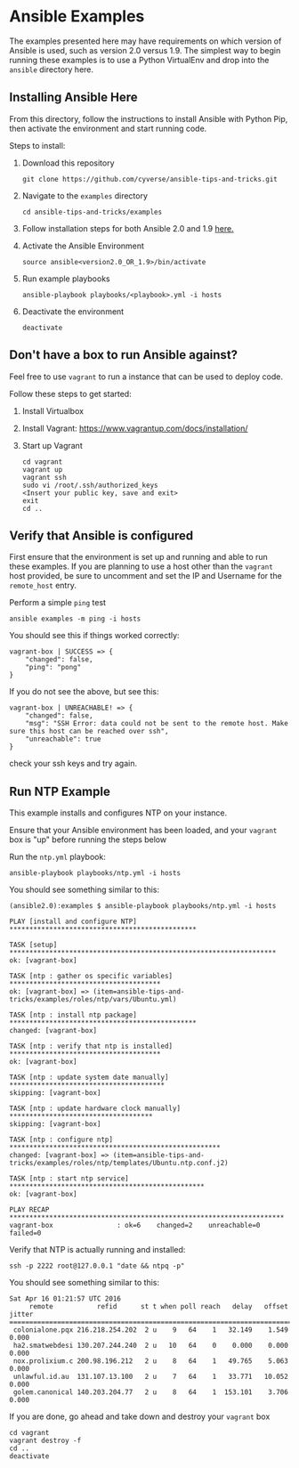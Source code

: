 # Ansible Examples

The examples presented here may have requirements on which version of Ansible is used, such as version 2.0 versus 1.9.  The simplest way to begin running these examples is to use a Python VirtualEnv and drop into the `ansible` directory here.

## Installing Ansible Here

From this directory, follow the instructions to install Ansible with Python Pip, then activate the environment and start running code.

Steps to install:

1. Download this repository

	```
	git clone https://github.com/cyverse/ansible-tips-and-tricks.git
	```
	
1. Navigate to the `examples` directory

	```
	cd ansible-tips-and-tricks/examples
	```
	
1. Follow installation steps for both Ansible 2.0 and 1.9 [here.](../docs/ansible/install.md)

1. Activate the Ansible Environment

	```
	source ansible<version2.0_OR_1.9>/bin/activate
	```
	
1. Run example playbooks

	```
	ansible-playbook playbooks/<playbook>.yml -i hosts
	```
	
1. Deactivate the environment

	```
	deactivate
	```
	
## Don't have a box to run Ansible against?

Feel free to use `vagrant` to run a instance that can be used to deploy code.

Follow these steps to get started:

1. Install Virtualbox
1. Install Vagrant: <https://www.vagrantup.com/docs/installation/>
1. Start up Vagrant

	```
	cd vagrant
	vagrant up
	vagrant ssh
	sudo vi /root/.ssh/authorized_keys
	<Insert your public key, save and exit>
	exit
	cd ..
	```
	
## Verify that Ansible is configured
First ensure that the environment is set up and running and able to run these examples.  If you are planning to use a host other than the `vagrant` host provided, be sure to uncomment and set the IP and Username for the `remote_host` entry.

Perform a simple `ping` test

```
ansible examples -m ping -i hosts
```

You should see this if things worked correctly:

```
vagrant-box | SUCCESS => {
    "changed": false,
    "ping": "pong"
}
```

If you do not see the above, but see this:

```
vagrant-box | UNREACHABLE! => {
    "changed": false,
    "msg": "SSH Error: data could not be sent to the remote host. Make sure this host can be reached over ssh",
    "unreachable": true
}
```

check your ssh keys and try again.

## Run NTP Example

This example installs and configures NTP on your instance.

Ensure that your Ansible environment has been loaded, and your `vagrant` box is "up" before running the steps below

Run the `ntp.yml` playbook:

```
ansible-playbook playbooks/ntp.yml -i hosts
```

You should see something similar to this:

```
(ansible2.0):examples $ ansible-playbook playbooks/ntp.yml -i hosts

PLAY [install and configure NTP] ***********************************************

TASK [setup] *******************************************************************
ok: [vagrant-box]

TASK [ntp : gather os specific variables] **************************************
ok: [vagrant-box] => (item=ansible-tips-and-tricks/examples/roles/ntp/vars/Ubuntu.yml)

TASK [ntp : install ntp package] ***********************************************
changed: [vagrant-box]

TASK [ntp : verify that ntp is installed] **************************************
ok: [vagrant-box]

TASK [ntp : update system date manually] ***************************************
skipping: [vagrant-box]

TASK [ntp : update hardware clock manually] ************************************
skipping: [vagrant-box]

TASK [ntp : configure ntp] *****************************************************
changed: [vagrant-box] => (item=ansible-tips-and-tricks/examples/roles/ntp/templates/Ubuntu.ntp.conf.j2)

TASK [ntp : start ntp service] *************************************************
ok: [vagrant-box]

PLAY RECAP *********************************************************************
vagrant-box                : ok=6    changed=2    unreachable=0    failed=0
```

Verify that NTP is actually running and installed:

```
ssh -p 2222 root@127.0.0.1 "date && ntpq -p"
```

You should see something similar to this:

```
Sat Apr 16 01:21:57 UTC 2016
     remote           refid      st t when poll reach   delay   offset  jitter
==============================================================================
 colonialone.pqx 216.218.254.202  2 u    9   64    1   32.149    1.549   0.000
 ha2.smatwebdesi 130.207.244.240  2 u   10   64    0    0.000    0.000   0.000
 nox.prolixium.c 200.98.196.212   2 u    8   64    1   49.765    5.063   0.000
 unlawful.id.au  131.107.13.100   2 u    7   64    1   33.771   10.052   0.000
 golem.canonical 140.203.204.77   2 u    8   64    1  153.101    3.706   0.000
```

If you are done, go ahead and take down and destroy your `vagrant` box
 
```
cd vagrant
vagrant destroy -f
cd ..
deactivate
```
 
